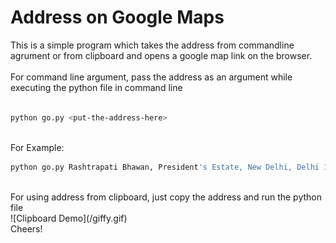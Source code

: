# Address on Google Maps

This is a simple program which takes the address from commandline agrument or from clipboard and opens a google map link on the browser. <br>
<br>
For command line argument, pass the address as an argument while executing the python file in command line<br>
<br>
```bash
python go.py <put-the-address-here>
```

<br>
For Example:
<br>

```bash
python go.py Rashtrapati Bhawan, President's Estate, New Delhi, Delhi 110004
```

<br>
For using address from clipboard, just copy the address and run the python file<br>
![Clipboard Demo](/giffy.gif)
<br>
Cheers!
